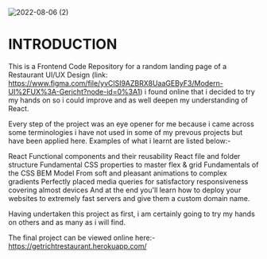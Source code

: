 ![2022-08-06 (2)](https://user-images.githubusercontent.com/94818747/183226110-3c9a20ac-cfc5-4ad3-a0eb-23bfb547e20f.png)









# INTRODUCTION

This is a Frontend Code Repository for a random landing page of a Restaurant UI/UX Design (link: https://www.figma.com/file/yvClSI9AZBRX8UaaGEByF3/Modern-UI%2FUX%3A-Gericht?node-id=0%3A1) i found online that i decided to try my hands on so i could improve and as well deepen my understanding of React.

Every step of the project was an eye opener for me because i came across some terminologies i have not used in some of my prevous projects but have been applied here. Examples of what i learnt are listed below:-

React Functional components and their reusability
React file and folder structure
Fundamental CSS properties to master flex & grid
Fundamentals of the CSS BEM Model
From soft and pleasant animations to complex gradients
Perfectly placed media queries for satisfactory responsiveness covering almost devices
And at the end you'll learn how to deploy your websites to extremely fast servers and give them a custom domain name.

Having undertaken this project as first, i am certainly going to try my hands on others and as many as i will find.

The final project can be viewed online here:- https://getrichtrestaurant.herokuapp.com/

